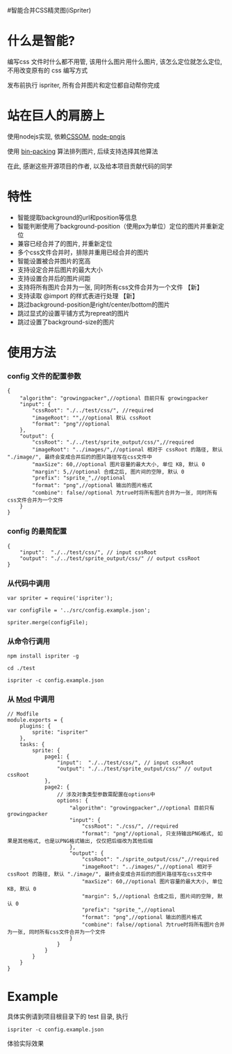 #智能合并CSS精灵图(iSpriter)

什么是智能?
=========

编写css 文件时什么都不用管, 该用什么图片用什么图片, 该怎么定位就怎么定位, 不用改变原有的 css 编写方式

发布前执行 ispriter, 所有合并图片和定位都自动帮你完成

站在巨人的肩膀上
================

使用nodejs实现, 依赖[CSSOM](https://github.com/NV/CSSOM), [node-pngjs](https://github.com/niegowski/node-pngjs)

使用 [bin-packing](https://github.com/jakesgordon/bin-packing) 算法排列图片, 后续支持选择其他算法

在此, 感谢这些开源项目的作者, 以及给本项目贡献代码的同学


特性
====

+ 智能提取background的url和position等信息
+ 智能判断使用了background-position（使用px为单位）定位的图片并重新定位
+ 兼容已经合并了的图片, 并重新定位
+ 多个css文件合并时，排除并重用已经合并的图片
+ 智能设置被合并图片的宽高
+ 支持设定合并后图片的最大大小
+ 支持设置合并后的图片间距
+ 支持将所有图片合并为一张, 同时所有css文件合并为一个文件 【新】
+ 支持读取 @import 的样式表进行处理 【新】
+ 跳过background-position是right/center/bottom的图片
+ 跳过显式的设置平铺方式为repreat的图片
+ 跳过设置了background-size的图片

使用方法
=======

### config 文件的配置参数

    {
        "algorithm": "growingpacker",//optional 目前只有 growingpacker
        "input": {
            "cssRoot": "./../test/css/", //required
            "imageRoot": "",//optional 默认 cssRoot
            "format": "png"//optional
        },
        "output": {
            "cssRoot": "./../test/sprite_output/css/",//required
            "imageRoot": "../images/",//optional 相对于 cssRoot 的路径, 默认 "./image/", 最终会变成合并后的的图片路径写在css文件中
            "maxSize": 60,//optional 图片容量的最大大小, 单位 KB, 默认 0
            "margin": 5,//optional 合成之后, 图片间的空隙, 默认 0
            "prefix": "sprite_",//optional 
            "format": "png",//optional 输出的图片格式
            "combine": false//optional 为true时将所有图片合并为一张, 同时所有css文件合并为一个文件
        }
    }

### config 的最简配置

    {
        "input":  "./../test/css/", // input cssRoot
        "output": "./../test/sprite_output/css/" // output cssRoot
    }

### 从代码中调用

    var spriter = require('ispriter');

    var configFile = '../src/config.example.json';

    spriter.merge(configFile);

### 从命令行调用
    
    npm install ispriter -g

    cd ./test

    ispriter -c config.example.json

### 从 [Mod](https://github.com/modulejs/modjs) 中调用

    // Modfile
    module.exports = {
        plugins: {
            sprite: "ispriter"
        },
        tasks: {
            sprite: {
                page1: {
                    "input":  "./../test/css/", // input cssRoot
                    "output": "./../test/sprite_output/css/" // output cssRoot
                },
                page2: {
                    // 涉及对象类型参数需配置在options中
                    options: {
                        "algorithm": "growingpacker",//optional 目前只有 growingpacker
                        "input": {
                            "cssRoot": "./css/", //required
                            "format": "png"//optional, 只支持输出PNG格式, 如果是其他格式, 也是以PNG格式输出, 仅仅把后缀改为其他后缀
                        },
                        "output": {
                            "cssRoot": "./sprite_output/css/",//required
                            "imageRoot": "../images/",//optional 相对于 cssRoot 的路径, 默认 "./image/", 最终会变成合并后的的图片路径写在css文件中
                            "maxSize": 60,//optional 图片容量的最大大小, 单位 KB, 默认 0
                            "margin": 5,//optional 合成之后, 图片间的空隙, 默认 0
                            "prefix": "sprite_",//optional 
                            "format": "png",//optional 输出的图片格式
                            "combine": false//optional 为true时将所有图片合并为一张, 同时所有css文件合并为一个文件
                        }
                    }   
                }
            }
        }
    }
    
Example
=======

具体实例请到项目根目录下的 test 目录, 执行

    ispriter -c config.example.json 
体验实际效果
